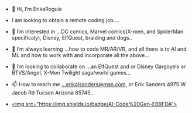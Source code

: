 - 👋 Hi, I’m ErikaRoguie
- I am looking to obtain a remote coding job....
- 👀 I’m interested in ...DC comics, Marvel comics(X-men, and SpiderMan specificaly), Disney, ElfQuest, braiding and dogs..
- 🌱 I’m always learning ...how to code MR/AR/VR, and  all there is to AI and ML and how to work with and incorporate all the above...
- 💞️ I’m looking to collaborate on ...an ElfQuest and or Disney Gargoyels or BTVS/Angel, X-Men Twilight saga/world games...
- 📫 How to reach me ...erikalsanders@msn.com, or  Erik Sanders 4975 W Jacob Rd Tucson Arizona 85745...

- <a href=“https://app.commanddash.io/agent.github.com/erikaroguie”><img src="https://img.shields.io/badge/AI-Code%20Gen-EB9FDA”></a>

<!---
ErikaRoguie/ErikaRoguie is a ✨ special ✨ repository because its `README.md` (this file) appears on your GitHub profile.
You can click the Preview link to take a look at your changes.
--->
